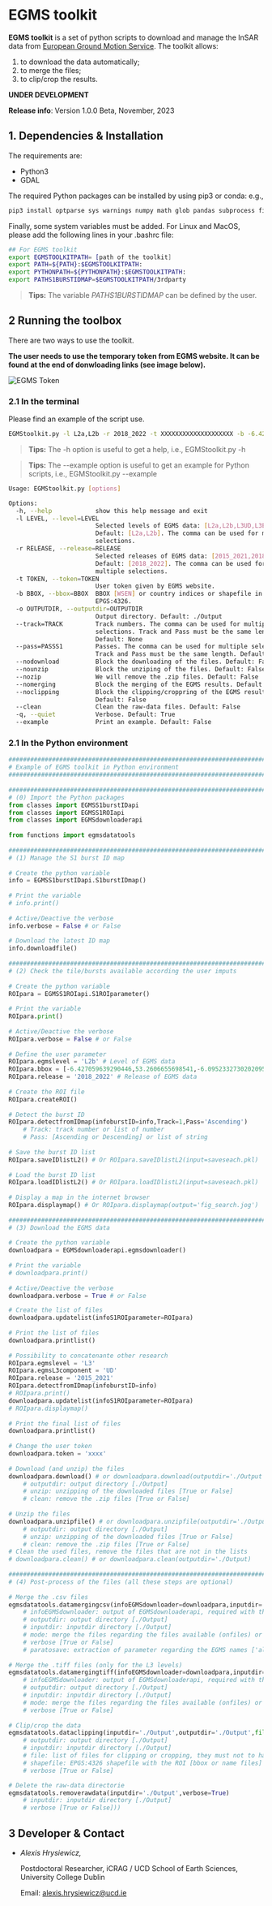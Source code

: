 # EGMS toolkit

**EGMS toolkit** is a set of python scripts to download and manage the InSAR data from [European Ground Motion Service](https://egms.land.copernicus.eu). The toolkit allows:
1. to download the data automatically; 
2. to merge the files; 
3. to clip/crop the results. 

**UNDER DEVELOPMENT**

**Release info**: Version 1.0.0 Beta, November, 2023

## 1. Dependencies & Installation 

The requirements are:
- Python3
- GDAL

The required Python packages can be installed by using pip3 or conda: e.g.,

````bash
pip3 install optparse sys warnings numpy math glob pandas subprocess fiona shapely pyproj shutil datetime  wget zipfile urllib3 os osgeo osgeo alive_progress pickle plotly time
````

Finally, some system variables must be added. For Linux and MacOS, please add the following lines in your .bashrc file:  

````bash
## For EGMS toolkit
export EGMSTOOLKITPATH= [path of the toolkit]
export PATH=${PATH}:$EGMSTOOLKITPATH:
export PYTHONPATH=${PYTHONPATH}:$EGMSTOOLKITPATH:
export PATHS1BURSTIDMAP=$EGMSTOOLKITPATH/3rdparty
````

> **Tips:** The variable *PATHS1BURSTIDMAP* can be defined by the user. 

## 2 Running the toolbox 

There are two ways to use the toolkit. 

**The user needs to use the temporary token from EGMS website. It can be found at the end of donwloading links (see image below).**

![EGMS Token](images/example_token.png)


### 2.1 In the terminal 

Please find an example of the script use.

````bash
EGMStoolkit.py -l L2a,L2b -r 2018_2022 -t XXXXXXXXXXXXXXXXXXXX -b -6.427059639290446,53.2606655698541,-6.0952332730202095,53.41811986118854 -o ./Output_directory --track 1 --pass Ascending --nomerging -noclipping --quiet --clean
````

> **Tips:** The -h option is useful to get a help, i.e., EGMStoolkit.py -h 

> **Tips:** The --example option is useful to get an example for Python scripts, i.e., EGMStoolkit.py --example 

````bash
Usage: EGMStoolkit.py [options]

Options:
  -h, --help            show this help message and exit
  -l LEVEL, --level=LEVEL
                        Selected levels of EGMS data: [L2a,L2b,L3UD,L3EW].
                        Default: [L2a,L2b]. The comma can be used for multiple
                        selections.
  -r RELEASE, --release=RELEASE
                        Selected releases of EGMS data: [2015_2021,2018_2022].
                        Default: [2018_2022]. The comma can be used for
                        multiple selections.
  -t TOKEN, --token=TOKEN
                        User token given by EGMS website.
  -b BBOX, --bbox=BBOX  BBOX [WSEN] or country indices or shapefile in
                        EPGS:4326.
  -o OUTPUTDIR, --outputdir=OUTPUTDIR
                        Output directory. Default: ./Output
  --track=TRACK         Track numbers. The comma can be used for multiple
                        selections. Track and Pass must be the same length.
                        Default: None
  --pass=PASSS1         Passes. The comma can be used for multiple selections.
                        Track and Pass must be the same length. Default: None
  --nodownload          Block the downloading of the files. Default: False
  --nounzip             Block the unziping of the files. Default: False
  --nozip               We will remove the .zip files. Default: False
  --nomerging           Block the merging of the EGMS results. Default: False
  --noclipping          Block the clipping/croppring of the EGMS results.
                        Default: False
  --clean               Clean the raw-data files. Default: False
  -q, --quiet           Verbose. Default: True
  --example             Print an example. Default: False
````

### 2.1 In the Python environment  

````python
###########################################################################
# Example of EGMS toolkit in Python environment
###########################################################################
 
###########################################################################
# (0) Import the Python packages
from classes import EGMSS1burstIDapi
from classes import EGMSS1ROIapi 
from classes import EGMSdownloaderapi
 
from functions import egmsdatatools
 
###########################################################################
# (1) Manage the S1 burst ID map 
 
# Create the python variable 
info = EGMSS1burstIDapi.S1burstIDmap()
 
# Print the variable
# info.print()
 
# Active/Deactive the verbose
info.verbose = False # or False
 
# Download the latest ID map
info.downloadfile()
 
###########################################################################
# (2) Check the tile/bursts available according the user imputs
 
# Create the python variable 
ROIpara = EGMSS1ROIapi.S1ROIparameter()
 
# Print the variable
ROIpara.print()
 
# Active/Deactive the verbose
ROIpara.verbose = False # or False
 
# Define the user parameter
ROIpara.egmslevel = 'L2b' # Level of EGMS data
ROIpara.bbox = [-6.427059639290446,53.2606655698541,-6.0952332730202095,53.41811986118854] # Bbox for searching. The European country names can be used (i.e., IE, FR) or a shapefile in EPSG:4326.
ROIpara.release = '2018_2022' # Release of EGMS data
 
# Create the ROI file
ROIpara.createROI()
 
# Detect the burst ID
ROIpara.detectfromIDmap(infoburstID=info,Track=1,Pass='Ascending')
    # Track: track number or list of number
    # Pass: [Ascending or Descending] or list of string
 
# Save the burst ID list
ROIpara.saveIDlistL2() # Or ROIpara.saveIDlistL2(input=saveseach.pkl)
 
# Load the burst ID list
ROIpara.loadIDlistL2() # Or ROIpara.loadIDlistL2(input=saveseach.pkl)
 
# Display a map in the internet browser
ROIpara.displaymap() # Or ROIpara.displaymap(output='fig_search.jog')
 
###########################################################################
# (3) Download the EGMS data
 
# Create the python variable 
downloadpara = EGMSdownloaderapi.egmsdownloader()
 
# Print the variable
# downloadpara.print()
 
# Active/Deactive the verbose
downloadpara.verbose = True # or False

# Create the list of files
downloadpara.updatelist(infoS1ROIparameter=ROIpara)
 
# Print the list of files
downloadpara.printlist()
 
# Possibility to concatenante other research
ROIpara.egmslevel = 'L3'
ROIpara.egmsL3component = 'UD'
ROIpara.release = '2015_2021'
ROIpara.detectfromIDmap(infoburstID=info)
# ROIpara.print()
downloadpara.updatelist(infoS1ROIparameter=ROIpara)
# ROIpara.displaymap()
 
# Print the final list of files
downloadpara.printlist()
 
# Change the user token 
downloadpara.token = 'xxxx'
 
# Download (and unzip) the files
downloadpara.download() # or downloadpara.download(outputdir='./Output',unzip=True,clean=True) 
    # outputdir: output directory [./Output]
    # unzip: unzipping of the downloaded files [True or False]
    # clean: remove the .zip files [True or False]
 
# Unzip the files
downloadpara.unzipfile() # or downloadpara.unzipfile(outputdir='./Output',unzip=True,clean=True) 
    # outputdir: output directory [./Output]
    # unzip: unzipping of the downloaded files [True or False]
    # clean: remove the .zip files [True or False]
# Clean the used files, remove the files that are not in the lists
# downloadpara.clean() # or downloadpara.clean(outputdir='./Output) 
 
###########################################################################
# (4) Post-process of the files (all these steps are optional)
 
# Merge the .csv files 
egmsdatatools.datamergingcsv(infoEGMSdownloader=downloadpara,inputdir='./Output',outputdir='./Output',mode='onlist',verbose=True,paratosave='all') # or egmsdatatools.datamergingcsv()
    # infoEGMSdownloader: output of EGMSdownloaderapi, required with the 'onlist' mode
    # outputdir: output directory [./Output]
    # inputdir: inputdir directory [./Output]
    # mode: merge the files regarding the files available (onfiles) or on the list [onlist or onfiles]
    # verbose [True or False]
    # paratosave: extraction of parameter regarding the EGMS names ['all' or string value]. ['latitude', 'longitude', 'easting', 'northing', 'height', 'height_wgs84'] will always be saved.
 
# Merge the .tiff files (only for the L3 levels)
egmsdatatools.datamergingtiff(infoEGMSdownloader=downloadpara,inputdir='./Output',outputdir='./Output',mode='onlist',verbose=True) # or egmsdatatools.datamergingtiff()
    # infoEGMSdownloader: output of EGMSdownloaderapi, required with the 'onlist' mode
    # outputdir: output directory [./Output]
    # inputdir: inputdir directory [./Output]
    # mode: merge the files regarding the files available (onfiles) or on the list [onlist or onfiles]
    # verbose [True or False]
 
# Clip/crop the data
egmsdatatools.dataclipping(inputdir='./Output',outputdir='./Output',file='all',shapefile='bbox.shp',verbose=True)
    # outputdir: output directory [./Output]
    # inputdir: inputdir directory [./Output]
    # file: list of files for clipping or cropping, they must not to have the '_cropped' or '_clipped' in their names, not in the paths [all] 
    # shapefile: EPGS:4326 shapefile with the ROI [bbox or name files]
    # verbose [True or False] 

# Delete the raw-data directorie
egmsdatatools.removerawdata(inputdir='./Output',verbose=True)
    # inputdir: inputdir directory [./Output]
    # verbose [True or False]))
````

## 3 Developer & Contact

- *Alexis Hrysiewicz,* 
  
  Postdoctoral Researcher, iCRAG / UCD School of Earth Sciences, University College Dublin
  
  Email: alexis.hrysiewicz@ucd.ie 
